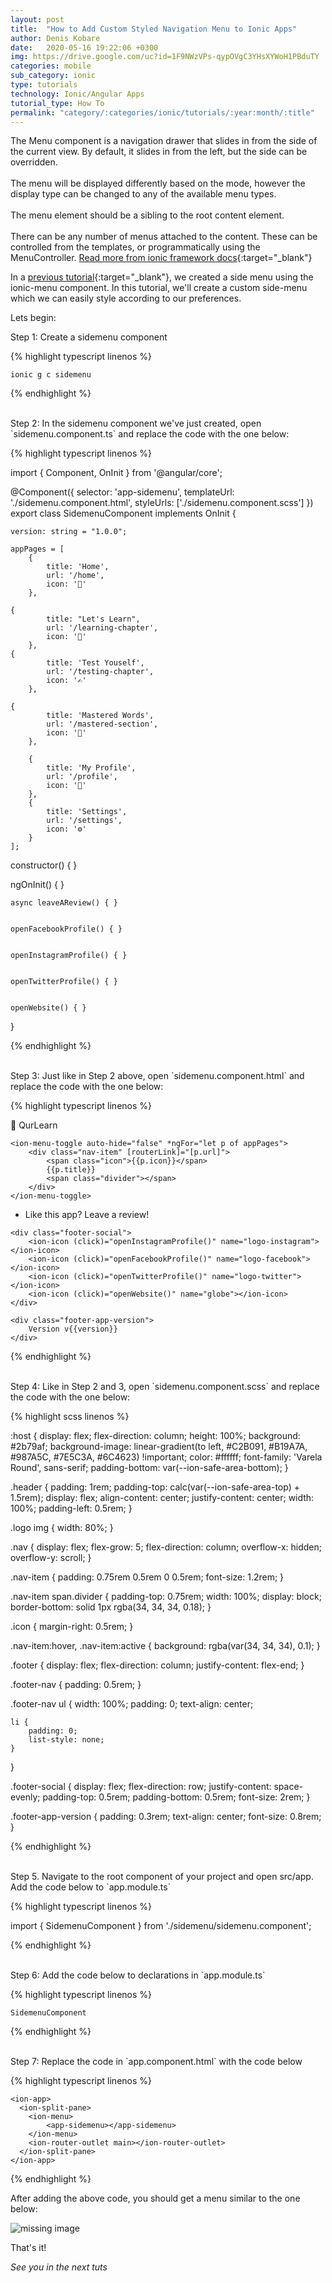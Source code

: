 ```yaml
---
layout: post
title:  "How to Add Custom Styled Navigation Menu to Ionic Apps"
author: Denis Kobare
date:   2020-05-16 19:22:06 +0300
img: https://drive.google.com/uc?id=1F9NWzVPs-qypOVgC3YHsXYWoH1PBduTY
categories: mobile
sub_category: ionic
type: tutorials
technology: Ionic/Angular Apps
tutorial_type: How To
permalink: "category/:categories/ionic/tutorials/:year:month/:title"
---
```



The Menu component is a navigation drawer that slides in from the side of the current view. By default, it slides in from the left, but the side can be overridden. <br><br>The menu will be displayed differently based on the mode, however the display type can be changed to any of the available menu types. <br><br>The menu element should be a sibling to the root content element. <br><br>There can be any number of menus attached to the content. These can be controlled from the templates, or programmatically using the MenuController. [Read more from ionic framework docs](https://ionicframework.com/docs/api/menu){:target="_blank"}

In a [previous tutorial]({{site.baseurl}}/add-nav-menu-to-ionic-apps){:target="_blank"}, we created a side menu using the ionic-menu component. In this tutorial, we'll create a custom side-menu which we can easily style according to our preferences.


Lets begin:


Step 1: Create a sidemenu component

{% highlight typescript linenos %}

	ionic g c sidemenu

{% endhighlight %} 

<br>
Step 2: In the sidemenu component we've just created, open `sidemenu.component.ts` and replace the code with the one below:

{% highlight typescript linenos %}

import { Component, OnInit } from '@angular/core';

@Component({
  selector: 'app-sidemenu',
  templateUrl: './sidemenu.component.html',
  styleUrls: ['./sidemenu.component.scss']
})
export class SidemenuComponent implements OnInit {

    version: string = "1.0.0";

    appPages = [
        {
            title: 'Home',
            url: '/home',
            icon: '🕌️'
        },

	{
            title: "Let's Learn",
            url: '/learning-chapter',
            icon: '📖️'
		},
	{
            title: 'Test Youself',
            url: '/testing-chapter',
            icon: '✍️'
		},

	{
            title: 'Mastered Words',
            url: '/mastered-section',
            icon: '💯️'
		},

        {
            title: 'My Profile',
            url: '/profile',
            icon: '👤'
		},
		{
			title: 'Settings',
			url: '/settings',
			icon: '⚙️'
		}
    ];

  constructor() { }

  ngOnInit() { }

    async leaveAReview() { }


    openFacebookProfile() { }


    openInstagramProfile() { }


    openTwitterProfile() { }


    openWebsite() { }

}

{% endhighlight %}


<br>
Step 3: Just like in Step 2 above, open `sidemenu.component.html` and replace the code with the one below:

{% highlight typescript linenos %}

<div class="header">
	<div class="logo">
	 📕️ QurLearn
	</div>
</div>

<div class="nav">

	<ion-menu-toggle auto-hide="false" *ngFor="let p of appPages">
		<div class="nav-item" [routerLink]="[p.url]">
			<span class="icon">{{p.icon}}</span>
			{{p.title}}
			<span class="divider"></span>
		</div>
	</ion-menu-toggle>
</div>

<div class="footer">
	<div class="footer-nav">
		<ul>
			<li (click)="leaveAReview()">Like this app? Leave a review!</li>
		</ul>
	</div>

	<div class="footer-social">
		<ion-icon (click)="openInstagramProfile()" name="logo-instagram"></ion-icon>
		<ion-icon (click)="openFacebookProfile()" name="logo-facebook"></ion-icon>
		<ion-icon (click)="openTwitterProfile()" name="logo-twitter"></ion-icon>
		<ion-icon (click)="openWebsite()" name="globe"></ion-icon>
	</div>

	<div class="footer-app-version">
		Version v{{version}}
	</div>
</div>

{% endhighlight %} 

<br>
Step 4: Like in Step 2 and 3, open `sidemenu.component.scss` and replace the code with the one below:

{% highlight scss linenos %}

:host {
	display: flex;
	flex-direction: column;
	height: 100%;
	background: #2b79af;
        background-image: linear-gradient(to  left, #C2B091, #B19A7A, #987A5C, #7E5C3A, #6C4623) !important;
	color: #ffffff;
	font-family: 'Varela Round', sans-serif;
	padding-bottom: var(--ion-safe-area-bottom);
}

.header {
    padding: 1rem;
    padding-top: calc(var(--ion-safe-area-top) + 1.5rem);
	display: flex;
	align-content: center;
	justify-content: center;
	width: 100%;
	padding-left: 0.5rem;
}

.logo img {
	width: 80%;
}

.nav {
    display: flex;
    flex-grow: 5;
    flex-direction: column;
    overflow-x: hidden;
    overflow-y: scroll;
}

.nav-item {
    padding: 0.75rem 0.5rem 0 0.5rem;
    font-size: 1.2rem;
}

.nav-item span.divider {
    padding-top: 0.75rem;
    width: 100%;
    display: block;
    border-bottom: solid 1px rgba(34, 34, 34, 0.18);
}

.icon {
    margin-right: 0.5rem;
}

.nav-item:hover, .nav-item:active {
    background: rgba(var(34, 34, 34), 0.1);
}

.footer {
  	display: flex;
  	flex-direction: column;
  	justify-content: flex-end;
}

.footer-nav {
    padding: 0.5rem;
}

.footer-nav ul {
    width: 100%;
    padding: 0;
    text-align: center;

    li {
        padding: 0;
        list-style: none;
    }
}

.footer-social {
    display: flex;
    flex-direction: row;
    justify-content: space-evenly;
    padding-top: 0.5rem;
    padding-bottom: 0.5rem;
    font-size: 2rem;
}

.footer-app-version {
    padding: 0.3rem;
    text-align: center;
    font-size: 0.8rem;
}

{% endhighlight %}  

<br>
Step 5. Navigate to the root component of your project and open src/app. Add the code below to `app.module.ts`

{% highlight typescript linenos %}

  import { SidemenuComponent } from './sidemenu/sidemenu.component';

{% endhighlight %}


<br>
Step 6: Add the code below to declarations in `app.module.ts`

{% highlight typescript linenos %}

	SidemenuComponent

{% endhighlight %}

<br>
Step 7: Replace the code in `app.component.html` with the code below

{% highlight typescript linenos %}

	<ion-app>
	  <ion-split-pane>
		<ion-menu>
			<app-sidemenu></app-sidemenu>
		</ion-menu>
		<ion-router-outlet main></ion-router-outlet>
	  </ion-split-pane>
	</ion-app>

{% endhighlight %}



After adding the above code, you should get a menu similar to the one below:

<img srcset="
  https://drive.google.com/uc?id=1LQHT-maujccbkcgdt3J5XZSmH6b_JyIe 1x,
  https://drive.google.com/uc?id=1LQHT-maujccbkcgdt3J5XZSmH6b_JyIe 2x
" alt="missing image">

That's it!

*See you in the next tuts*


